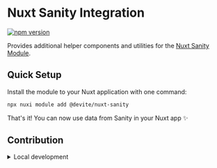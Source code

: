 # Nuxt Sanity Integration

[![npm version][npm-version-src]][npm-version-href]

Provides additional helper components and utilities for the [Nuxt Sanity Module][nuxt-sanity].

## Quick Setup

Install the module to your Nuxt application with one command:

```bash
npx nuxi module add @devite/nuxt-sanity
```

That's it! You can now use data from Sanity in your Nuxt app ✨


## Contribution

<details>
  <summary>Local development</summary>
  
  ```bash
  # Install dependencies
  pnpm install && cd playground/cms && pnpm install
  
  # Generate type stubs
  pnpm dev:prepare
  
  # Develop with the playground
  pnpm dev
  
  # Build the playground
  pnpm dev:build
  
  # Run ESLint
  pnpm lint
  
  # Run Vitest
  pnpm test
  pnpm test:watch
  
  # Release new version
  pnpm release
  ```
</details>

<!-- Links -->
[nuxt-sanity]: https://github.com/nuxt-modules/sanity

<!-- Badges -->
[npm-version-src]: https://img.shields.io/npm/v/@devite/nuxt-sanity/latest.svg?style=flat&colorA=020420&colorB=00DC82
[npm-version-href]: https://npmjs.com/package/@devite/nuxt-sanity
